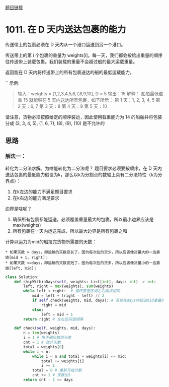 [题目链接](https://leetcode-cn.com/problems/capacity-to-ship-packages-within-d-days/)
# 1011. 在 D 天内送达包裹的能力
传送带上的包裹必须在 D 天内从一个港口运送到另一个港口。

传送带上的第 i 个包裹的重量为 weights[i]。每一天，我们都会按给出重量的顺序往传送带上装载包裹。我们装载的重量不会超过船的最大运载重量。

返回能在 D 天内将传送带上的所有包裹送达的船的最低运载能力。

``
示例:
>输入：weights = [1,2,3,4,5,6,7,8,9,10], D = 5
输出：15
解释：
船舶最低载重 15 就能够在 5 天内送达所有包裹，如下所示：
第 1 天：1, 2, 3, 4, 5
第 2 天：6, 7
第 3 天：8
第 4 天：9
第 5 天：10

请注意，货物必须按照给定的顺序装运，因此使用载重能力为 14 的船舶并将包装分成 (2, 3, 4, 5), (1, 6, 7), (8), (9), (10) 是不允许的



## 思路

### 解法一：
转化为二分法求解。为啥能转化为二分法呢？
题目要求必须要按顺序，在 D 天内送达包裹的最低能力假设为k，那么以k为分割点的数轴上具有二分法特性（k为分界点）：
1. 在k左边的能力不满足题目要求
2. 在k右边的能力满足要求

边界是啥呢？

1. 确保所有包裹都能运送，必须覆盖重量最大的包裹，所以最小边界应该是max(weights)
2. 所有包裹在一天内运送完成，所以最大边界是所有包裹之和

计算以运力为mid的船拉完货物所需要的天数：

    * 如果天数 > days，即运输的天数变长了，因为每次拉的货少，所以应该像货量大的一边靠拢[mid + 1, right]；
    * 如果天数 <=days，即运输的天数变短了，因为每次拉的货多，所以应该像货量小的一边靠拢[left, mid]；

```python
class Solution:
    def shipWithinDays(self, weights: List[int], days: int) -> int:
        left, right = max(weights), sum(weights)
        while left < right:  # 循环直至区间左右端点相同
            mid = left + (right - left) // 2
            if self.check(weights, mid, days): # 若能在days内运送mid重量的包裹
                right = mid
            else:
                left = mid + 1
        return right # 左右区间值相等

    def check(self, weights, mid, days):
        n = len(weights)
        i = 1 # 用于遍历数组元素
        cnt = 1 # 统计天数
        total = weights[0]
        while i < n:
            while i < n and total + weights[i] <= mid:
                total += weights[i]
                i += 1
            total = 0 # 重新开始计数
            cnt += 1 # 天数加1
        return cnt - 1 <= days
```


